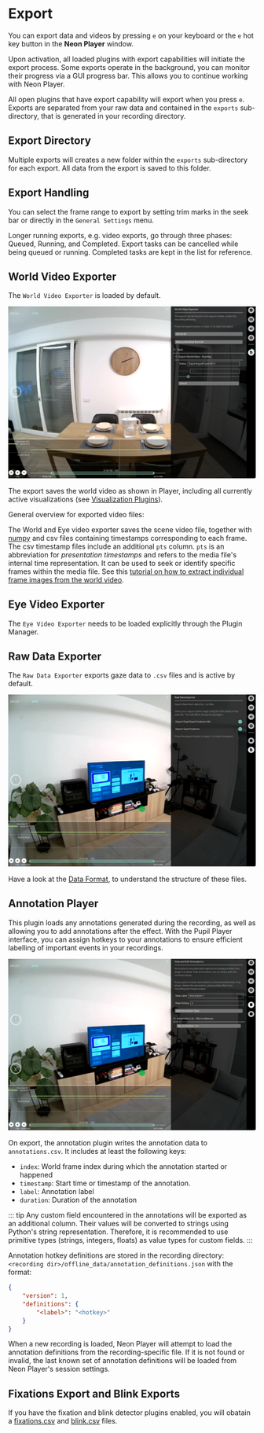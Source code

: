 # Export

<!-- TODO: Is the export format actually correct? -->
You can export data and videos by pressing `e` on your keyboard or the `e` hot key button in the **Neon Player** window. 

Upon activation, all loaded plugins with export capabilities will initiate the export process. Some exports operate in the background, you can monitor their progress via a GUI progress bar. This allows you to continue working with Neon Player.

All open plugins that have export capability will export when you press `e`. Exports are separated from your raw data and contained in the `exports` sub-directory, that is generated in your recording directory.

## Export Directory
Multiple exports will creates a new folder within the `exports` sub-directory for each export. All data from the export is saved to this folder.

## Export Handling
You can select the frame range to export by setting trim marks in the seek bar or directly in the `General Settings` menu.

Longer running exports, e.g. video exports, go through three phases: Queued, Running, and Completed.
Export tasks can be cancelled while being queued or running.
Completed tasks are kept in the list for reference.

## World Video Exporter
The `World Video Exporter` is loaded by default.

![Export](./np-export.webp)

The export saves the world video as shown in Player, including all currently active visualizations (see  [Visualization Plugins](/neon-player/visualization-plugins/)). 

General overview for exported video files:

The World and Eye video exporter saves the scene video file, together with [numpy](https://numpy.org/devdocs/reference/generated/numpy.lib.format.html) and csv files containing timestamps corresponding to each frame. 
The csv timestamp files include an additional `pts` column. `pts` is an abbreviation for _presentation timestamps_ and refers to the media file's internal time representation. It can be used to seek or identify specific frames within the media file. See this [tutorial on how to extract individual frame images from the world video](https://github.com/pupil-labs/pupil-tutorials/blob/master/09_frame_identification.ipynb). 


## Eye Video Exporter
The `Eye Video Exporter` needs to be loaded explicitly through the Plugin Manager.

## Raw Data Exporter
The `Raw Data Exporter` exports gaze data to `.csv` files and is active by default.

![Raw export](./np-raw-export.webp)

Have a look at the [Data Format](../../data-collection/data-format/), to understand the structure of these files.

## Annotation Player

This plugin loads any annotations generated during the recording, as well as allowing you to add annotations after the effect. With the Pupil Player interface, you can assign hotkeys to your annotations to ensure efficient labelling of important events in your recordings.

![Annotations](./np-annotation.webp)

On export, the annotation plugin writes the annotation data to `annotations.csv`. It includes at least the following keys:
- `index`: World frame index during which the annotation started or happened
- `timestamp`: Start time or timestamp of the annotation.
- `label`: Annotation label
- `duration`: Duration of the annotation

::: tip
Any custom field encountered in the annotations will be exported as an additional column.
Their values will be converted to strings using Python's string representation. Therefore, it is recommended to use primitive types (strings, integers, floats) as value types for custom fields.
:::

Annotation hotkey definitions are stored in the recording directory: 
`<recording dir>/offline_data/annotation_definitions.json` with the format:
```json
{
    "version": 1,
    "definitions": {
        "<label>": "<hotkey>"
    }
}
```
When a new recording is loaded, Neon Player will attempt to load the annotation definitions from the recording-specific file. If it is not found or invalid, the last known set of annotation definitions will be loaded from Neon Player's session settings.

## Fixations Export and Blink Exports
If you have the fixation and blink detector plugins enabled, you will obatain a [fixations.csv](../../data-collection/data-format/#fixations-csv) and [blink.csv](../../data-collection/data-format/#blinks-csv) files.